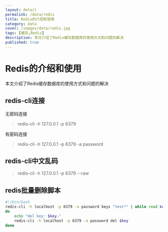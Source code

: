 ```yaml
---
layout: detail
permalink: /data/redis
title: Redis的介绍和使用
category: data
cover: /images/data/redis.jpg
tags: [缓存,Redis]
description: 本文介绍了Redis缓存数据库的使用方式和问题的解决
published: true
---
```


# Redis的介绍和使用

本文介绍了Redis缓存数据库的使用方式和问题的解决

## redis-cli连接
无密码连接
> redis-cli -h 127.0.0.1 -p 6379

有密码连接
> redis-cli -h 127.0.0.1 -p 6379 -a password

## redis-cli中文乱码
> redis-cli -h 127.0.0.1 -p 6379 --raw

## redis批量删除脚本
```bash
#!/bin/bash
redis-cli -h localhost -p 6379 -a password keys "test*" | while read key
do
	echo "del key: $key."
	redis-cli -h localhost -p 6379 -a password del $key
done
```
